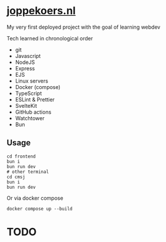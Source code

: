 # [joppekoers.nl](https://joppekoers.nl)

My very first deployed project with the goal of learning webdev

Tech learned in chronological order

- git
- Javascript
- NodeJS
- Express
- EJS
- Linux servers
- Docker (compose)
- TypeScript
- ESLint & Prettier
- SvelteKit
- GitHub actions
- Watchtower
- Bun

## Usage

```shell
cd frontend
bun i
bun run dev
# other terminal
cd cmsj
bun i
bun run dev
```

Or via docker compose

```
docker compose up --build
```

# TODO
